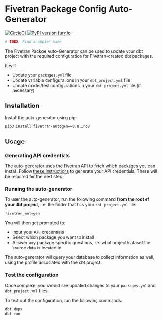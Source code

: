 # Fivetran Package Config Auto-Generator

[![CircleCI](https://circleci.com/gh/fivetran/dbt_autogen/tree/main.svg?style=svg&circle-token=53f989254370700f10cc8f02e2114cd3fd6e1a5e)](https://circleci.com/gh/fivetran/dbt_autogen/tree/main) [![PyPI version fury.io](https://badge.fury.io/py/fivetran-autogen.svg)](https://pypi.org/project/fivetran-autogen/)

```python
# TODO: Find snappier name
```

The Fivetran Packge Auto-Generator can be used to update your dbt project with the required configuration for Fivetran-created dbt packages.

It will:
* Update your `packages.yml` file
* Update variable configurations in your `dbt_project.yml` file
* Update model/test configurations in your `dbt_project.yml` file (if necessary)

## Installation

Install the auto-generator using pip:

```bash
pip3 install fivetran-autogen==0.0.1rc8     
```

## Usage

### Generating API credentials

The auto-generator uses the Fivetran API to fetch which packages you can install. Follow [these instructions](https://fivetran.com/docs/rest-api/getting-started) to generate your API credentials. These will be required for the next step.

### Running the auto-generator

To user the auto-generator, run the following command **from the root of your dbt project**, i.e. the folder that has your `dbt_project.yml` file:

```bash
fivetran_autogen
```

You will then get prompted to:
* Input your API credentials
* Select which package you want to install
* Answer any package specific questions, i.e. what project/dataset the source data is located in

The auto-generator will query your database to collect information as well, using the profile associated with the dbt project.

### Test the configuration

Once complete, you should see updated changes to your `packages.yml` and `dbt_project.yml` files.

To test out the configuration, run the following commands:

```bash
dbt deps
dbt run
```

